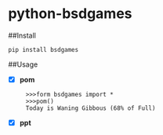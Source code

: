 # python-bsdgames

##Install
```
pip install bsdgames
```
##Usage
- [x] **pom** 
```
     >>>form bsdgames import *
     >>>pom()
     Today is Waning Gibbous (68% of Full)
```
- [x] **ppt** 
